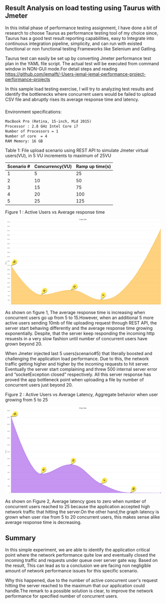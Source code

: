 ## Result Analysis on load testing using Taurus with Jmeter

In this initial phase of performance testing assignment, I have done a bit of research to choose Taurus as performance testing tool of my choice since, Taurus has a good test result reporting capabilities, easy to Integrate into continuous integration pipeline, simplicity, and can run with existed functional
or non functional testing Frameworks like Selenium and Gatling.

Taurus test can easily be set up by converting Jmeter performance test plan in the YAML file script.
The actual test will be executed from command window in NON-GUI mode.For detail steps and reading https://github.com/jemalft/-Users-jemal-jemal-performance-project-performance-projects

In this sample load testing exercise, I will try to analyzing test results and identify the bottlenecks where concurrent users would be failed to upload CSV file and abruptly rises its average response time and latency.
###
Environment specifications:

```
MacBook Pro (Retina, 15-inch, Mid 2015)
Processor : 2.8 GHz Intel Core i7
Number of Processors = 1 
Number of core  = 4
RAM Memory: 16 GB
```

Table 1: File upload scenario using REST API to simulate Jmeter virtual users(VU), in 5 VU increments to maximum of 25VU

|Scenario #| Concurrency(VU)	| Ramp up time(s)
---------- |---------------   |----------------
|1	       | 5 	              | 25
|2	       | 10 	            | 50
|3	       | 15 	            | 75
|4	       | 20 	            | 100
|5	       | 25	              | 125

Figure 1 : Active Users vs Average response time 

![alt png](https://github.com/jemalft/-Users-jemal-jemal-performance-project-performance-projects/blob/master/Average-response-time.png)

As shown on figure 1, The average response time is increasing when concurrent users go up from 5 to 15.However, when an additional 5 more active users sending 10mb of file uploading request through REST API, the server start behaving differently and the average response time growing exponentially. Despite, that the server keep responding the incoming http resuests in a very slow fashion until number of concurrent users have grown beyond 20.

When Jmeter injected last 5 users(scenario#5) that literally boosted and challenging the application load performance. Due to this, the network traffic getting higher and higher by the incoming requests to hit server. Eventually the server start complaining and threw 500 internal server error and “socketException closed” respectively. All this server response has proved the app bottleneck point when uploading a file by number of concurrent users just beyond 20.

Figure 2 :  Active Users vs Average Latency, Aggregate behavior when user growing from 5 to 25

![alt png](https://github.com/jemalft/-Users-jemal-jemal-performance-project-performance-projects/blob/master/Simulation-latency.png)


As shown on Figure 2, Average latency goes to zero when number of concurrent users reached to 25 because the application accepted high network traffic that hitting the server.On the other hand,the graph latency is grown when user rise from 5 to 20 concurrent users, this makes sense alike average response time is decreasing.

## Summary

In this simple experiment, we are able to identify the application critical point where the network performance quite low and eventually closed the incoming traffic and requests under queue over server gate way. Based on the result, This can lead as to a conclusion we are facing non negligible amount of network performance issues for this specific scenario.

Why this happened, due to the number of active concurrent user's request hitting the server reached to the maximum that our application could handle.The remark to a possible solution is clear, to improve the network performance for specified number of concurrent users. 
